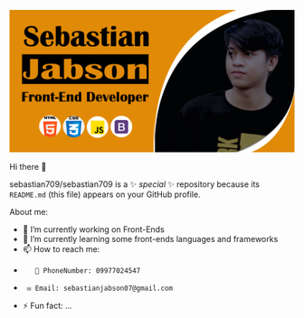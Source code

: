  ![Sebastian on SCJ](https://raw.githubusercontent.com/sebastian709/sebastian709/main/SCJBanner.png)
 
 Hi there 👋


sebastian709/sebastian709 is a ✨ _special_ ✨ repository because its `README.md` (this file) appears on your GitHub profile.

About me:

- 🔭 I’m currently working on Front-Ends
- 🌱 I’m currently learning some front-ends languages and frameworks
- 📫 How to reach me: 
-        📱 PhoneNumber: 09977024547
-      ✉️ Email: sebastianjabson07@gmail.com
- ⚡ Fun fact: ...

